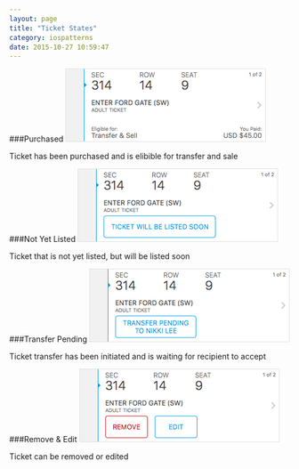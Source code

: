 ```yaml
---
layout: page
title: "Ticket States"
category: iospatterns
date: 2015-10-27 10:59:47
---
```


###Purchased
![Ticket Purchased](../images/ticket.png)

Ticket has been purchased and is elibible for transfer and sale

###Not Yet Listed
![Not Yet Listed](../images/ticket_listed_soon.png)

Ticket that is not yet listed, but will be listed soon

###Transfer Pending
![Ticket Transfer Pending](../images/ticket_transfer_pending.png)

Ticket transfer has been initiated and is waiting for recipient to accept

###Remove & Edit
![Ticket Remove & Edit](../images/ticket_remove_edit.png)

Ticket can be removed or edited
